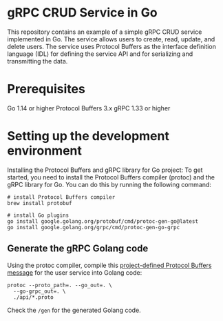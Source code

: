 # gRPC CRUD Service in Go
This repository contains an example of a simple gRPC CRUD service implemented in Go. The service allows users to create, read, update, and delete users. The service uses Protocol Buffers as the interface definition language (IDL) for defining the service API and for serializing and transmitting the data.

# Prerequisites
Go 1.14 or higher
Protocol Buffers 3.x
gRPC 1.33 or higher

# Setting up the development environment
Installing the Protocol Buffers and gRPC library for Go project: To get started, you need to install the Protocol Buffers compiler (protoc) and the gRPC library for Go. You can do this by running the following command:

```
# install Protocol Buffers compiler
brew install protobuf

# install Go plugins
go install google.golang.org/protobuf/cmd/protoc-gen-go@latest
go install google.golang.org/grpc/cmd/protoc-gen-go-grpc
```

## Generate the gRPC Golang code
Using the protoc compiler, compile this [project-defined Protocol Buffers message](./api/user.proto) for the user service into Golang code:

```
protoc --proto_path=. --go_out=. \
  --go-grpc_out=. \
  ./api/*.proto
```

Check the `/gen` for the generated Golang code.